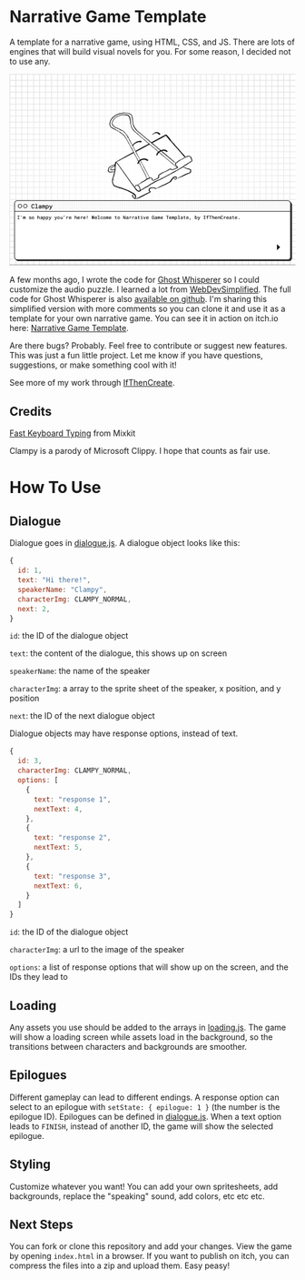 # Narrative Game Template

A template for a narrative game, using HTML, CSS, and JS. There are lots of engines that will build visual novels for you. For some reason, I decided not to use any.

![screenshot of narrative game](screenshot.png)

A few months ago, I wrote the code for [Ghost Whisperer](https://ifthencreate.itch.io/ghost-whisperer) so I could customize the audio puzzle. I learned a lot from [WebDevSimplified](https://github.com/WebDevSimplified/JavaScript-Text-Adventure). The full code for Ghost Whisperer is also [available on github](https://github.com/reaganhenke/narrative-jam-6). I'm sharing this simplified version with more comments so you can clone it and use it as a template for your own narrative game. You can see it in action on itch.io here: [Narrative Game Template](https://ifthencreate.itch.io/narrativegametemplate).

Are there bugs? Probably. Feel free to contribute or suggest new features. This was just a fun little project. Let me know if you have questions, suggestions, or make something cool with it!

See more of my work through [IfThenCreate](https://linktr.ee/ifthencreate).

## Credits

[Fast Keyboard Typing](https://mixkit.co/free-sound-effects/keyboard/) from Mixkit

Clampy is a parody of Microsoft Clippy. I hope that counts as fair use. 

# How To Use

## Dialogue
Dialogue goes in [dialogue.js](./dialogue.js). A dialogue object looks like this:

```js
{
  id: 1,
  text: "Hi there!",
  speakerName: "Clampy",
  characterImg: CLAMPY_NORMAL,
  next: 2,
}
```
`id`: the ID of the dialogue object

`text`: the content of the dialogue, this shows up on screen

`speakerName`: the name of the speaker

`characterImg`: a array to the sprite sheet of the speaker, x position, and y position

`next`: the ID of the next dialogue object

Dialogue objects may have response options, instead of text. 

```js
{
  id: 3,
  characterImg: CLAMPY_NORMAL,
  options: [
    {
      text: "response 1",
      nextText: 4,
    },
    {
      text: "response 2",
      nextText: 5,
    },
    {
      text: "response 3",
      nextText: 6,
    }
  ]
}
```
`id`: the ID of the dialogue object

`characterImg`: a url to the image of the speaker

`options`: a list of response options that will show up on the screen, and the IDs they lead to

## Loading
Any assets you use should be added to the arrays in [loading.js](./loading.js). The game will show a loading screen while assets load in the background, so the transitions between characters and backgrounds are smoother. 

## Epilogues
Different gameplay can lead to different endings. A response option can select to an epilogue with `setState: { epilogue: 1 }` (the number is the epilogue ID). Epilogues can be defined in [dialogue.js](./dialogue.js). When a text option leads to `FINISH`, instead of another ID, the game will show the selected epilogue. 

## Styling
Customize whatever you want! You can add your own spritesheets, add backgrounds, replace the "speaking" sound, add colors, etc etc etc. 

## Next Steps
You can fork or clone this repository and add your changes. View the game by opening `index.html` in a browser. If you want to publish on itch, you can compress the files into a zip and upload them. Easy peasy!
